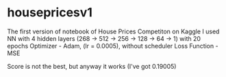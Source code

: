 # housepricesv1
The first version of notebook of House Prices Competiton on Kaggle
I used NN with 4 hidden layers (268 -> 512 -> 256 -> 128 -> 64 -> 1) with 20 epochs
Optimizer - Adam, (lr = 0.0005), without scheduler 
Loss Function - MSE


Score is not the best, but anyway it works (I've got 0.19005)
